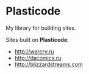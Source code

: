 # Plasticode

My library for building sites.

Sites built on **Plasticode**:

- http://warcry.ru
- http://dacomics.ru
- http://blizzardstreams.com
